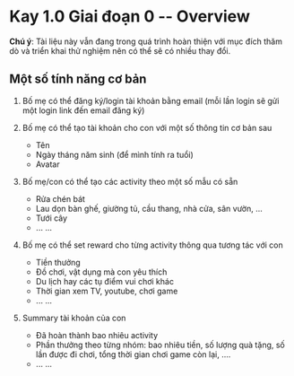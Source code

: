 # Kay 1.0 Giai đoạn 0 -- Overview

**Chú ý**: Tài liệu này vẫn đang trong quá trình hoàn thiện với mục đích thăm dò và triển khai thử nghiệm nên có thể sẽ có nhiều thay đổi.

## Một số tính năng cơ bản

1. Bố mẹ có thể đăng ký/login tài khoản bằng email (mỗi lần login sẽ gửi một login link đến email đăng ký)

2. Bố mẹ có thể tạo tài khoản cho con với một số thông tin cơ bản sau
    - Tên
    - Ngày tháng năm sinh (để mình tính ra tuổi)
    - Avatar

3. Bố mẹ/con có thể tạo các activity theo một số mẫu có sẵn
    - Rửa chén bát
    - Lau dọn bàn ghế, giường tủ, cầu thang, nhà cửa, sân vườn, ...
    - Tưới cây
    - ... ...

4. Bố mẹ có thể set reward cho từng activity thông qua tương tác với con 
    - Tiền thưởng
    - Đồ chơi, vật dụng mà con yêu thích
    - Du lịch hay các tụ điểm vui chơi khác
    - Thời gian xem TV, youtube, chơi game
    - ... ...

5. Summary tài khoản của con
    - Đã hoàn thành bao nhiêu activity
    - Phần thưởng theo từng nhóm: bao nhiêu tiền, số lượng quà tặng, số lần được đi chơi, tổng thời gian chơi game còn lại, ....
    - ... ...

